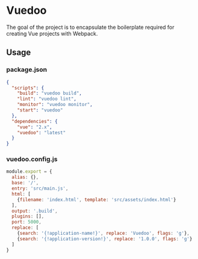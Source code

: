 # Vuedoo

The goal of the project is to encapsulate the boilerplate required for creating Vue projects with Webpack.

## Usage

### package.json

```json
{
  "scripts": {
    "build": "vuedoo build",
    "lint": "vuedoo lint",
    "monitor": "vuedoo monitor",
    "start": "vuedoo"
  },
  "dependencies": {
    "vue": "2.x",
    "vuedoo": "latest"
  }
}
```

### vuedoo.config.js

```javascript
module.export = {
  alias: {},
  base: '/',
  entry: 'src/main.js',
  html: [
    {filename: 'index.html', template: 'src/assets/index.html'}
  ],
  output: '.build',
  plugins: [],
  port: 5000,
  replace: [
    {search: '{!application-name!}', replace: 'Vuedoo', flags: 'g'},
    {search: '{!application-version!}', replace: '1.0.0', flags: 'g'}
  ]
}
```
